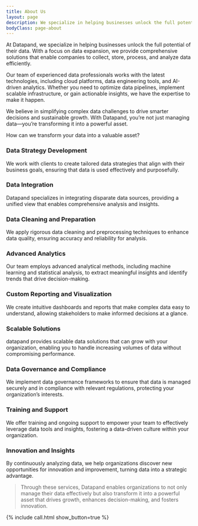 ```yaml
---
title: About Us
layout: page
description: We specialize in helping businesses unlock the full potential of their data. With a focus on data expansion, we provide comprehensive solutions that enable companies to collect, store, process, and analyze data efficiently.
bodyClass: page-about
---
```


At Datapand, we specialize in helping businesses unlock the full potential of their data. With a focus on data expansion, we provide comprehensive solutions that enable companies to collect, store, process, and analyze data efficiently.

Our team of experienced data professionals works with the latest technologies, including cloud platforms, data engineering tools, and AI-driven analytics. Whether you need to optimize data pipelines, implement scalable infrastructure, or gain actionable insights, we have the expertise to make it happen.

We believe in simplifying complex data challenges to drive smarter decisions and sustainable growth. With Datapand, you’re not just managing data—you’re transforming it into a powerful asset.

How can we transform your data into a valuable asset?

### Data Strategy Development
We work with clients to create tailored data strategies that align with their business goals, ensuring that data is used effectively and purposefully.

### Data Integration
Datapand specializes in integrating disparate data sources, providing a unified view that enables comprehensive analysis and insights.

### Data Cleaning and Preparation
We apply rigorous data cleaning and preprocessing techniques to enhance data quality, ensuring accuracy and reliability for analysis.

### Advanced Analytics
Our team employs advanced analytical methods, including machine learning and statistical analysis, to extract meaningful insights and identify trends that drive decision-making.

### Custom Reporting and Visualization
We create intuitive dashboards and reports that make complex data easy to understand, allowing stakeholders to make informed decisions at a glance.

### Scalable Solutions
datapand provides scalable data solutions that can grow with your organization, enabling you to handle increasing volumes of data without compromising performance.

### Data Governance and Compliance
We implement data governance frameworks to ensure that data is managed securely and in compliance with relevant regulations, protecting your organization’s interests.

### Training and Support
We offer training and ongoing support to empower your team to effectively leverage data tools and insights, fostering a data-driven culture within your organization.

### Innovation and Insights
By continuously analyzing data, we help organizations discover new opportunities for innovation and improvement, turning data into a strategic advantage.

> Through these services, Datapand enables organizations to not only manage their data effectively but also transform it into a powerful asset that drives growth, enhances decision-making, and fosters innovation.

{% include call.html show_button=true %}